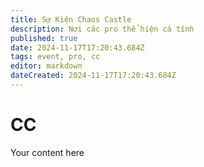 ```yaml
---
title: Sự Kiện Chaos Castle
description: Nơi các pro thể hiện cá tính
published: true
date: 2024-11-17T17:20:43.684Z
tags: event, pro, cc
editor: markdown
dateCreated: 2024-11-17T17:20:43.684Z
---
```


# CC
Your content here